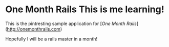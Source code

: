 # One Month Rails This is me learning!

This is the pintresting sample application for [*One Month Rails*] (http://onemonthrails.com)

Hopefully I will be a rails master in a month!